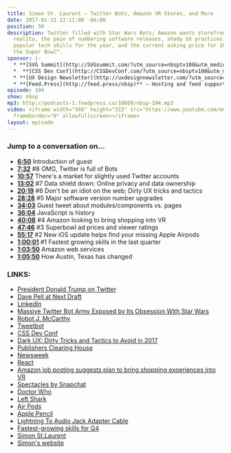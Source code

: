 ```yaml
---
title: Simon St. Laurent — Twitter Bots, Amazon VR Stores, and More
date: 2017-01-31 12:11:00 -06:00
position: 50
description: Twitter filled with Star Wars Bots; Amazon wants storefronts in virtual
  reality, the pain of numbering software releases, shady UX practices, and the most
  popular tech skills for the year, and the current asking price for 30 seconds of
  the Super Bowl™.
sponsor: |-
  * **[SVG Summit](http://SVGsummit.com/?utm_source=nbsptv108&utm_medium=podcast&utm_campaign=svgsummit2017)** — A full-day, virtual UX design conference on SVG that you can attend online on February 15th. Free recordings with registration at [SVG Summit](http://svgsummit.com/?utm_source=nbsptv107&utm_medium=podcast&utm_campaign=svgsummit2017). Use discount code `NONBREAKINGSPACESHOW` for 20% off.
  *  **[CSS Dev Conf](http://CSSDevConf.com/?utm_source=nbsptv108&utm_medium=podcast&utm_campaign=cssdevconf2017)** — Conference dedicated to CSS and its super friend technologies like JavaScript, Sass, NPM, and more. A limited supply of Early Bird Tickets go on sale soon. [Register now!](http://CSSDevConf.com/?utm_source=nbsptv108&utm_medium=podcast&utm_campaign=cssdevconf2017)
  * **[UX Design Newsletter](http://uxdesignnewsletter.com/?utm_source=nbsptv108&utm_medium=podcast&utm_campaign=uxdesignnewsletter)** — A weekly free newsletter containing a collection of tutorials, articles, and videos about frontend design and development, plus tips on how to bring better engagement to the multi-device world curated by Christopher Schmitt.
  * **[Feed.Press](http://feed.press/nbsp)** — Hosting and feed support provided by Feed.Press. [Sign-up today](http://feed.press/nbsp) and try FeedPress on a 14-day trial (no contracts or commitments). Use promo code `NBSP` during checkout to get 10% off your first year.
episode: 104
show: nbsp
mp3: http://podcasts-1.feedpress.co/10609/nbsp-104.mp3
video: <iframe width="560" height="315" src="https://www.youtube.com/embed/4dtU22Huq-I"
  frameborder="0" allowfullscreen></iframe>
layout: episode
---
```


### Jump to a conversation on...


* **[6:50](#t=6:50)** Introduction of guest
* **[7:32](#t=7:32)** #8 OMG, Twitter is full of Bots
* **[10:57](#t=10:57)** There's a market for slightly used Twitter accounts
* **[13:02](#t=13:02)** #7 Data shield down: Online privacy and data ownership
* **[20:19](#t=20:19)** #6 Don't be an idiot on the web; Dirty UX tricks and tactics
* **[28:28](#t=28:28)** #5 Major software version number upgrades
* **[34:03](#t=34:03)** Guest tweet about modules/components vs. pages
* **[36:04](#t=36:04)** JavaScript is history
* **[40:08](#t=40:08)** #4 Amazon looking to bring shopping into VR
* **[47:46](#t=47:46)** #3 Superbowl ad prices and viewer ratings
* **[55:17](#t=55:17)** #2 New iOS update helps find your missing Apple Airpods
* **[1:00:01](#t=1:00:01)** #1 Fastest growing skills in the last quarter
* **[1:03:50](#t=1:03:50)** Amazon web services
* **[1:05:50](#t=1:05:50)** How Austin, Texas has changed


### LINKS:

* [President Donald Trump on Twitter](https://www.twitter.com/realDonaldTrump)
* [Dave Pell at Next Draft](http://nextdraft.com/current/)
* [LinkedIn](https://www.linkedin.com)
* [Massive Twitter Bot Army Exposed by Its Obsession With Star Wars](https://arxiv.org/pdf/1701.02405v1.pdf)
* [Robot J. McCarthy](https://www.twitter.com/redscarebot)
* [Tweetbot](https://tapbots.com/tweetbot/)
* [CSS Dev Conf](http://cssdevconf.com/)
* [Dark UX: Dirty Tricks and Tactics to Avoid in 2017](https://www.sitepoint.com/dark-ux-dirty-tricks-and-tactics-to-avoid-in-2017/)
* [Publishers Clearing House](https://en.wikipedia.org/wiki/Publishers_Clearing_House)
* [Newsweek](http://www.newsweek.com)
* [React](https://code.facebook.com/projects/176988925806765/react/)
* [Amazon job posting suggests plan to bring shopping experiences into VR](https://techcrunch.com/2017/01/19/amazon-job-posting-suggests-plans-to-bring-shopping-experiences-into-vr/)
* [Spectacles by Snapchat](https://www.spectacles.com)
* [Doctor Who](http://www.bbcamerica.com/shows/doctor-who)
* [Left Shark](http://wikipedia.org/wiki/Left_Shark)
* [Air Pods](http://www.apple.com/airpods/)
* [Apple Pencil](http://www.apple.com/apple-pencil/)
* [Lightning To Audio Jack Adapter Cable](http://www.banggood.com/USAMS-US-SJ102-Lightning-To-DC-3_5mm-Audio-Jack-Adapter-Cable-For-iPhone-77-Plus-iPhone-66s-Plus-p-1112075.html)
* [Fastest-growing skills for Q4](https://www.upwork.com/press/2017/01/26/upwork-reveals-fastest-growing-skills-q4-natural-language-processing-tech-skills-top-list/)
* [Simon St.Laurent](http://twitter.com/simonstl)
* [Simon's website](http://simonstl.com)

